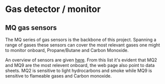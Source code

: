 # Gas detector / monitor

## MQ gas sensors

The MQ series of gas sensors is the backbone of this project. Spanning a range of gases these sensors can cover the most relevant gases one might to monitor onboard, Propane/Butane and Carbon Monoxide. 

An overview of sensors are given [here](https://www.mysensors.org/build/gas). From this list it's evident that MQ2 and MQ9 are the most relevent onboard, the web page also point to data sheets. MQ2 is sensitive to light hydrocarbons and smoke while MQ9 is sensitive to flameable gases and Carbon monoxide. 

